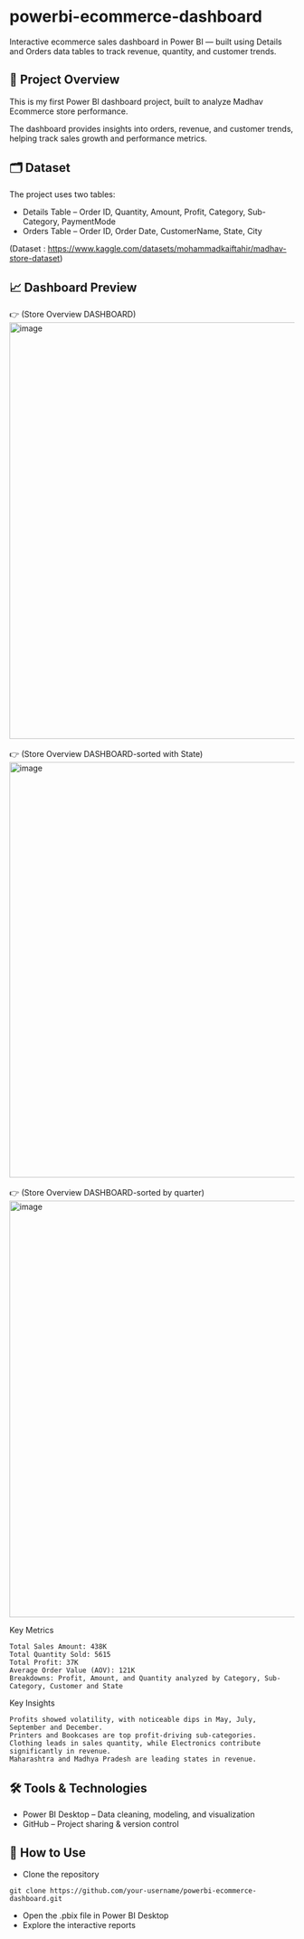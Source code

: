 # powerbi-ecommerce-dashboard
Interactive ecommerce sales dashboard in Power BI — built using Details and Orders data tables to track revenue, quantity, and customer trends.

## 📌 Project Overview

This is my first Power BI dashboard project, built to analyze Madhav Ecommerce store performance.

The dashboard provides insights into orders, revenue, and customer trends, helping track sales growth and performance metrics.

## 🗂️ Dataset

The project uses two tables:
- Details Table – Order ID, Quantity, Amount, Profit, Category, Sub-Category, PaymentMode
- Orders Table – Order ID, Order Date, CustomerName, State, City

(Dataset : https://www.kaggle.com/datasets/mohammadkaiftahir/madhav-store-dataset)

## 📈 Dashboard Preview

👉 (Store Overview DASHBOARD)
<img width="1328" height="737" alt="image" src="https://github.com/user-attachments/assets/70d67717-2c02-44b2-a3df-9215c508db7a" />
<br>
<br>
👉 (Store Overview DASHBOARD-sorted with State)
<img width="1307" height="735" alt="image" src="https://github.com/user-attachments/assets/6586e158-acac-4364-894a-5a5d5652163d" />
<br>
<br>
👉 (Store Overview DASHBOARD-sorted by quarter)
<img width="1322" height="737" alt="image" src="https://github.com/user-attachments/assets/83c48470-d2b6-49d7-b357-eb4e554c7fea" />


Key Metrics

    Total Sales Amount: 438K
    Total Quantity Sold: 5615
    Total Profit: 37K
    Average Order Value (AOV): 121K
    Breakdowns: Profit, Amount, and Quantity analyzed by Category, Sub-Category, Customer and State

Key Insights

    Profits showed volatility, with noticeable dips in May, July, September and December.
    Printers and Bookcases are top profit-driving sub-categories.
    Clothing leads in sales quantity, while Electronics contribute significantly in revenue.
    Maharashtra and Madhya Pradesh are leading states in revenue.
  
## 🛠️ Tools & Technologies

- Power BI Desktop – Data cleaning, modeling, and visualization
- GitHub – Project sharing & version control

## 📂 How to Use

- Clone the repository
```
git clone https://github.com/your-username/powerbi-ecommerce-dashboard.git
```
- Open the .pbix file in Power BI Desktop
- Explore the interactive reports
